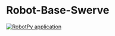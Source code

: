 # Robot-Base-Swerve

[![RobotPy application](https://github.com/frc2881/Robot-Base-Swerve/actions/workflows/python-app.yml/badge.svg?branch=main)](https://github.com/frc2881/Robot-Base-Swerve/actions/workflows/python-app.yml)
